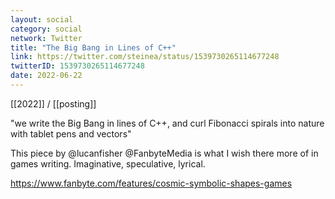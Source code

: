 ```yaml
---
layout: social
category: social
network: Twitter
title: "The Big Bang in Lines of C++"
link: https://twitter.com/steinea/status/1539730265114677248
twitterID: 1539730265114677248
date: 2022-06-22
---
```


[[2022]] / [[posting]]

"we write the Big Bang in lines of C++, and curl Fibonacci spirals into nature with tablet pens and vectors"

This piece by @lucanfisher @FanbyteMedia is what I wish there more of in games writing. Imaginative, speculative, lyrical.

<https://www.fanbyte.com/features/cosmic-symbolic-shapes-games>
